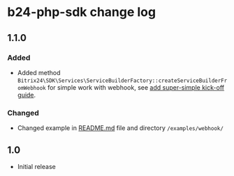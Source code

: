 # b24-php-sdk change log

<!--
## Unreleased
### Added
### Changed
### Deprecated
### Removed
### Fixed
### Security
-->

## 1.1.0

### Added

- Added method `Bitrix24\SDK\Services\ServiceBuilderFactory::createServiceBuilderFromWebhook` for simple work with
  webhook, see [add super-simple kick-off guide](https://github.com/bitrix24/b24phpsdk/issues/17).

### Changed

- Changed example in [README.md](README.md) file and directory `/examples/webhook/`

<!--
### Deprecated

### Removed

### Fixed

### Security
-->

## 1.0

* Initial release